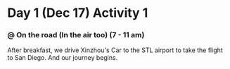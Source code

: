 # Day 1 (Dec 17) Activity 1
### @ On the road (In the air too) (7 - 11 am)

  After breakfast, we drive Xinzhou's Car to the STL airport to take the flight to San Diego. And our journey begins.


